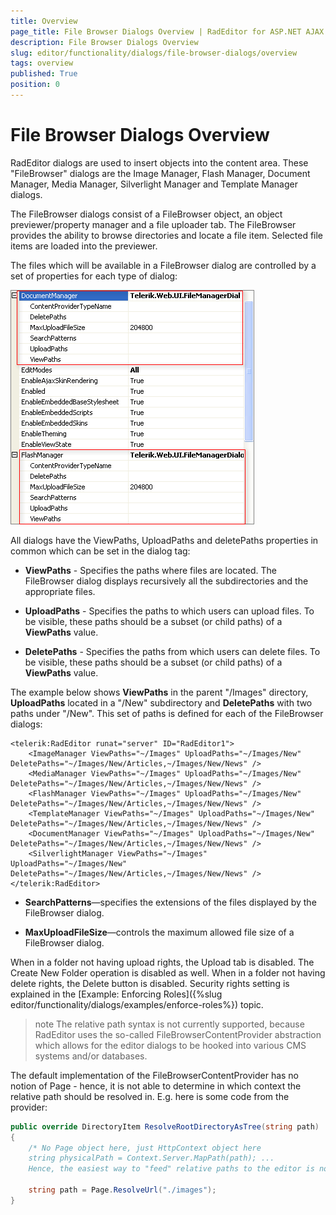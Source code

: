 ```yaml
---
title: Overview
page_title: File Browser Dialogs Overview | RadEditor for ASP.NET AJAX Documentation
description: File Browser Dialogs Overview
slug: editor/functionality/dialogs/file-browser-dialogs/overview
tags: overview
published: True
position: 0
---
```


# File Browser Dialogs Overview

RadEditor dialogs are used to insert objects into the content area. These "FileBrowser" dialogs are the Image Manager, Flash Manager, Document Manager, Media Manager, Silverlight Manager and Template Manager dialogs.

The FileBrowser dialogs consist of a FileBrowser object, an object previewer/property manager and a file uploader tab. The FileBrowser provides the ability to browse directories and locate a file item. Selected file items are loaded into the previewer.

The files which will be available in a FileBrowser dialog are controlled by a set of properties for each type of dialog:

![](images/editor-dialogs001.png)

All dialogs have the ViewPaths, UploadPaths and deletePaths properties in common which can be set in the dialog tag:

* **ViewPaths** - Specifies the paths where files are located. The FileBrowser dialog displays recursively all the subdirectories and the appropriate files.

* **UploadPaths** - Specifies the paths to which users can upload files. To be visible, these paths should be a subset (or child paths) of a **ViewPaths** value.

* **DeletePaths** - Specifies the paths from which users can delete files. To be visible, these paths should be a subset (or child paths) of a **ViewPaths** value.

The example below shows **ViewPaths** in the parent "/Images" directory, **UploadPaths** located in a "/New" subdirectory and **DeletePaths** with two paths under "/New". This set of paths is defined for each of the FileBrowser dialogs:

````ASP.NET
<telerik:RadEditor runat="server" ID="RadEditor1">
	<ImageManager ViewPaths="~/Images" UploadPaths="~/Images/New" DeletePaths="~/Images/New/Articles,~/Images/New/News" />
	<MediaManager ViewPaths="~/Images" UploadPaths="~/Images/New" DeletePaths="~/Images/New/Articles,~/Images/New/News" />
	<FlashManager ViewPaths="~/Images" UploadPaths="~/Images/New" DeletePaths="~/Images/New/Articles,~/Images/New/News" />
	<TemplateManager ViewPaths="~/Images" UploadPaths="~/Images/New" DeletePaths="~/Images/New/Articles,~/Images/New/News" />
	<DocumentManager ViewPaths="~/Images" UploadPaths="~/Images/New" DeletePaths="~/Images/New/Articles,~/Images/New/News" />
	<SilverlightManager ViewPaths="~/Images" UploadPaths="~/Images/New" DeletePaths="~/Images/New/Articles,~/Images/New/News" />
</telerik:RadEditor>
````

* **SearchPatterns**—specifies the extensions of the files displayed by the FileBrowser dialog.

* **MaxUploadFileSize**—controls the maximum allowed file size of a FileBrowser dialog.

When in a folder not having upload rights, the Upload tab is disabled. The Create New Folder operation is disabled as well. When in a folder not having delete rights, the Delete button is disabled. Security rights setting is explained in the [Example: Enforcing Roles]({%slug editor/functionality/dialogs/examples/enforce-roles%}) topic.

>note The relative path syntax is not currently supported, because RadEditor uses the so-called FileBrowserContentProvider abstraction which allows for the editor dialogs to be hooked into various CMS systems and/or databases.

The default implementation of the FileBrowserContentProvider has no notion of Page - hence, it is not able to determine in which context the relative path should be resolved in. E.g. here is some code from the provider:

````C#
public override DirectoryItem ResolveRootDirectoryAsTree(string path)
{ 
	/* No Page object here, just HttpContext object here
	string physicalPath = Context.Server.MapPath(path); ...
	Hence, the easiest way to "feed" relative paths to the editor is not declarative, but uses a little bit of code, e.g.: */
	
	string path = Page.ResolveUrl("./images");
}
````




